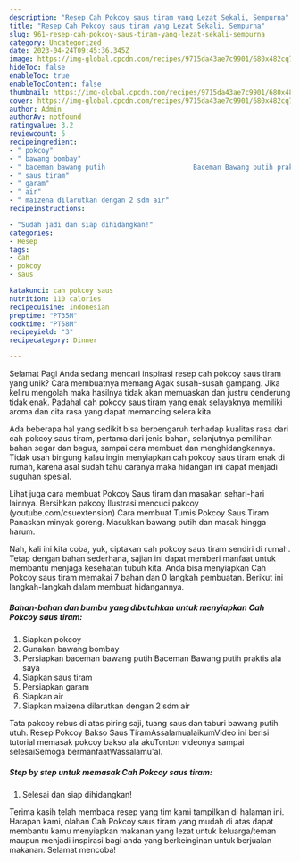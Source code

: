 ```yaml
---
description: "Resep Cah Pokcoy saus tiram yang Lezat Sekali, Sempurna"
title: "Resep Cah Pokcoy saus tiram yang Lezat Sekali, Sempurna"
slug: 961-resep-cah-pokcoy-saus-tiram-yang-lezat-sekali-sempurna
category: Uncategorized
date: 2023-04-24T09:45:36.345Z
image: https://img-global.cpcdn.com/recipes/9715da43ae7c9901/680x482cq70/cah-pokcoy-saus-tiram-foto-resep-utama.jpg
hideToc: false
enableToc: true
enableTocContent: false
thumbnail: https://img-global.cpcdn.com/recipes/9715da43ae7c9901/680x482cq70/cah-pokcoy-saus-tiram-foto-resep-utama.jpg
cover: https://img-global.cpcdn.com/recipes/9715da43ae7c9901/680x482cq70/cah-pokcoy-saus-tiram-foto-resep-utama.jpg
author: Admin
authorAv: notfound
ratingvalue: 3.2
reviewcount: 5
recipeingredient:
- " pokcoy"
- " bawang bombay"
- " baceman bawang putih                      Baceman Bawang putih praktis ala saya"
- " saus tiram"
- " garam"
- " air"
- " maizena dilarutkan dengan 2 sdm air"
recipeinstructions:

- "Sudah jadi dan siap dihidangkan!"
categories:
- Resep
tags:
- cah
- pokcoy
- saus

katakunci: cah pokcoy saus 
nutrition: 110 calories
recipecuisine: Indonesian
preptime: "PT35M"
cooktime: "PT58M"
recipeyield: "3"
recipecategory: Dinner

---
```



Selamat Pagi Anda sedang mencari inspirasi resep cah pokcoy saus tiram yang unik? Cara membuatnya memang Agak susah-susah gampang. Jika keliru mengolah maka hasilnya tidak akan memuaskan dan justru cenderung tidak enak. Padahal cah pokcoy saus tiram yang enak selayaknya memiliki aroma dan cita rasa yang dapat memancing selera kita.


Ada beberapa hal yang sedikit bisa berpengaruh terhadap kualitas rasa dari cah pokcoy saus tiram, pertama dari jenis bahan, selanjutnya pemilihan bahan segar dan bagus, sampai cara membuat dan menghidangkannya. Tidak usah bingung kalau ingin menyiapkan cah pokcoy saus tiram enak di rumah, karena asal sudah tahu caranya maka hidangan ini dapat menjadi suguhan spesial.

Lihat juga cara membuat Pokcoy Saus tiram dan masakan sehari-hari lainnya. Bersihkan pakcoy Ilustrasi mencuci pakcoy (youtube.com/csuextension) Cara membuat Tumis Pokcoy Saus Tiram Panaskan minyak goreng. Masukkan bawang putih dan masak hingga harum.


Nah, kali ini kita coba, yuk, ciptakan cah pokcoy saus tiram sendiri di rumah. Tetap dengan bahan sederhana, sajian ini dapat memberi manfaat untuk membantu menjaga kesehatan tubuh kita. Anda bisa menyiapkan Cah Pokcoy saus tiram memakai 7 bahan dan 0 langkah pembuatan. Berikut ini langkah-langkah dalam membuat hidangannya.

<!--inarticleads1-->

##### Bahan-bahan dan bumbu yang dibutuhkan untuk menyiapkan Cah Pokcoy saus tiram:

1. Siapkan  pokcoy
1. Gunakan  bawang bombay
1. Persiapkan  baceman bawang putih                      Baceman Bawang putih praktis ala saya
1. Siapkan  saus tiram
1. Persiapkan  garam
1. Siapkan  air
1. Siapkan  maizena dilarutkan dengan 2 sdm air


Tata pakcoy rebus di atas piring saji, tuang saus dan taburi bawang putih utuh. Resep Pokcoy Bakso Saus TiramAssalamualaikumVideo ini berisi tutorial memasak pokcoy bakso ala akuTonton videonya sampai selesaiSemoga bermanfaatWassalamu&#39;al. 

<!--inarticleads2-->

##### Step by step untuk memasak Cah Pokcoy saus tiram:


1. Selesai dan siap dihidangkan!



Terima kasih telah membaca resep yang tim kami tampilkan di halaman ini. Harapan kami, olahan Cah Pokcoy saus tiram yang mudah di atas dapat membantu kamu menyiapkan makanan yang lezat untuk keluarga/teman maupun menjadi inspirasi bagi anda yang berkeinginan untuk berjualan makanan. Selamat mencoba!
